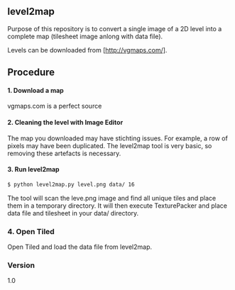 ## level2map
Purpose of this repository is to convert a single image of a 2D level into a complete map (tilesheet image anlong with data file).

Levels can be downloaded from [http://vgmaps.com/].

## Procedure
#### 1. Download a map
  vgmaps.com is a perfect source
  
#### 2. Cleaning the level with Image Editor
The map you downloaded may have stichting issues. For example, a row of pixels may have been duplicated. The level2map tool is very basic, so removing these artefacts is necessary.
 
#### 3. Run level2map
```sh
$ python level2map.py level.png data/ 16
```
The tool will scan the leve.png image and find all unique tiles and place them in a temporary directory. It will then execute TexturePacker and place data file and tilesheet in your data/ directory.

### 4. Open Tiled
Open Tiled and load the data file from level2map.

### Version
1.0
